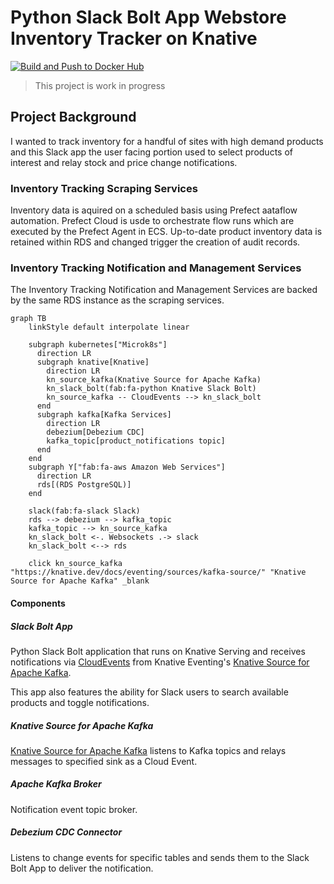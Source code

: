 Python Slack Bolt App Webstore Inventory Tracker on Knative
======

[![Build and Push to Docker Hub](https://github.com/tmwalter98/knative-slack-bolt/actions/workflows/build_push_dockerhub.yaml/badge.svg)](https://github.com/tmwalter98/knative-slack-bolt/actions/workflows/build_push_dockerhub.yaml)

> This project is work in progress

## Project Background

I wanted to track inventory for a handful of sites with high demand products and this Slack app the user facing portion used to select products of interest and relay stock and price change notifications.

### Inventory Tracking Scraping Services

Inventory data is aquired on a scheduled basis using Prefect aataflow automation.  Prefect Cloud is usde to orchestrate flow runs which are executed by the Prefect Agent in ECS.  Up-to-date product inventory data is retained within RDS and changed trigger the creation of audit records.

### Inventory Tracking Notification and Management Services

The Inventory Tracking Notification and Management Services are backed by the same RDS instance as the scraping services.

```mermaid
graph TB
    linkStyle default interpolate linear

    subgraph kubernetes["Microk8s"]
      direction LR
      subgraph knative[Knative]
        direction LR
        kn_source_kafka(Knative Source for Apache Kafka)
        kn_slack_bolt(fab:fa-python Knative Slack Bolt)
        kn_source_kafka -- CloudEvents --> kn_slack_bolt
      end
      subgraph kafka[Kafka Services]
        direction LR
        debezium[Debezium CDC]
        kafka_topic[product_notifications topic]
      end
    end
    subgraph Y["fab:fa-aws Amazon Web Services"]
      direction LR
      rds[(RDS PostgreSQL)]
    end

    slack(fab:fa-slack Slack)
    rds --> debezium --> kafka_topic
    kafka_topic --> kn_source_kafka
    kn_slack_bolt <-. Websockets .-> slack
    kn_slack_bolt <--> rds
    
    click kn_source_kafka "https://knative.dev/docs/eventing/sources/kafka-source/" "Knative Source for Apache Kafka" _blank
```

#### Components

##### Slack Bolt App

Python Slack Bolt application that runs on Knative Serving and receives notifications via [CloudEvents](https://cloudevents.io/) from Knative Eventing's [Knative Source for Apache Kafka](https://knative.dev/docs/eventing/sources/kafka-source/#knative-source-for-apache-kafka).

This app also features the ability for Slack users to search available products and toggle notifications.

##### Knative Source for Apache Kafka

[Knative Source for Apache Kafka](https://knative.dev/docs/eventing/sources/kafka-source/#knative-source-for-apache-kafka) listens to Kafka topics and relays messages to specified sink as a Cloud Event.

##### Apache Kafka Broker

Notification event topic broker.

##### Debezium CDC Connector

Listens to change events for specific tables and sends them to the Slack Bolt App to deliver the notification.